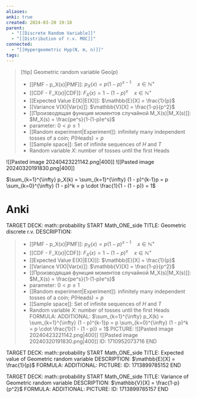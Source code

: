 ```yaml
---
aliases: 
anki: true
created: 2024-03-20 19:18
parent:
  - "[[Discrete Random Variable]]"
  - "[[Distribution of r.v. MOC]]"
connected:
  - "[[Hypergeometric Hyp(N, m, n)]]"
tags:
---
```


> [!tip] Geometric random variable $\text{Geo}(p)$ 
> - [[PMF - p_X(x)|PMF]]: $p_X(x) = p(1-p)^{x-1} \quad x \in \mathbb{N}^+$
> - [[CDF - F_X(x)|CDF]]: $F_X(x) = 1-(1-p)^x \quad x \in \mathbb{N}^+$
> - [[Expected Value E(X)|E(X)]]: $\mathbb{E}[X] = \frac{1}{p}$
> - [[Variance V(X)|Var(x)]]: $\mathbb{V}[X] = \frac{1-p}{p^2}$
> - [[Производящая функция моментов случайной M_X(s)|M_X(s)]]: $M_X(s) = \frac{pe^s}{1-(1-p)e^s}$  
> - parameter: $0 < p \leq 1$
> - [[Random experiment|Experiment]]: infinitely many independent tosses of a coin; $P(\text{Heads}) = p$
> - [[Sample space]]: Set of infinite sequences of $H$ and $T$
> - Random variable $X$: number of tosses until the first Heads

![[Pasted image 20240423221142.png|400]]
![[Pasted image 20240320191830.png|400]]


$\sum_{k=1}^{\infty} p_X(k) = \sum_{k=1}^{\infty} (1 - p)^{k-1}p = p \sum_{k=0}^{\infty} (1 - p)^k = p \cdot \frac{1}{1 - (1 - p)} = 1$

# Anki
TARGET DECK: math::probability 
START
Math_ONE_side
TITLE: Geometric discrete r.v.
DESCRIPTION: 
> - [[PMF - p_X(x)|PMF]]: $p_X(x) = p(1-p)^{x-1} \quad x \in \mathbb{N}^+$
> - [[CDF - F_X(x)|CDF]]: $F_X(x) = 1-(1-p)^x \quad x \in \mathbb{N}^+$
> - [[Expected Value E(X)|E(X)]]: $\mathbb{E}[X] = \frac{1}{p}$
> - [[Variance V(X)|Var(x)]]: $\mathbb{V}[X] = \frac{1-p}{p^2}$
> - [[Производящая функция моментов случайной M_X(s)|M_X(s)]]: $M_X(s) = \frac{pe^s}{1-(1-p)e^s}$  
> - parameter: $0 < p \leq 1$
> - [[Random experiment|Experiment]]: infinitely many independent tosses of a coin; $P(\text{Heads}) = p$
> - [[Sample space]]: Set of infinite sequences of $H$ and $T$
> - Random variable $X$: number of tosses until the first Heads
FORMULA: 
ADDITIONAL: $\sum_{k=1}^{\infty} p_X(k) = \sum_{k=1}^{\infty} (1 - p)^{k-1}p = p \sum_{k=0}^{\infty} (1 - p)^k = p \cdot \frac{1}{1 - (1 - p)} = 1$
PICTURE: 
![[Pasted image 20240423221142.png|400]]
![[Pasted image 20240320191830.png|400]]
ID: 1710952073716
END

TARGET DECK: math::probability
START
Math_ONE_side
TITLE: Expected value of Geometric random variable
DESCRIPTION: $\mathbb{E}[X] = \frac{1}{p}$
FORMULA: 
ADDITIONAL:
PICTURE:
ID: 1713899785152
END

TARGET DECK: math::probability
START
Math_ONE_side
TITLE: Variance of Geometric random variable
DESCRIPTION: $\mathbb{V}[X] = \frac{1-p}{p^2}$
FORMULA: 
ADDITIONAL:
PICTURE:
ID: 1713899785157
END
